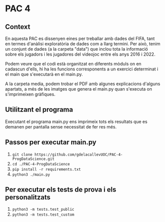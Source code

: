 # PAC 4

## Context

En aquesta PAC es dissenyen eines per treballar amb dades del FIFA, tant en termes d'anàlisi
exploratòria de dades com a llarg termini. Per això, tenim un conjunt de dades (a la carpeta
"data") que inclou tota la informació sobre els jugadors i les jugadores del videojoc
entre els anys 2016 i 2022.

Podem veure que el codi està organitzat en diferents mòduls on en cadascun d'ells, hi ha
les funcions corresponents a un exercici determinat i el main que s'executarà en el main.py.

A la carpeta media, podem trobar el PDF amb algunes explicacions d'alguns apartats, a més
de les imatges que genera el main.py quan s'executa on s'imprimeixen gràfiques.

## Utilitzant el programa

Executant el programa main.py ens imprimeix tots els resultats que es demanen per pantalla
sense necessitat de fer res més.

## Passos per executar main.py

1. `git clone https://github.com/gdelacallevUOC/PAC-4-ProgDataScience.git`
2. `cd ./PAC-4-ProgDataScience`
3. `pip install -r requirements.txt`
4. `python3 ./main.py`

## Per executar els tests de prova i els personalitzats

1. `python3 -m tests.test_public`
2. `python3 -m tests.test_custom`
